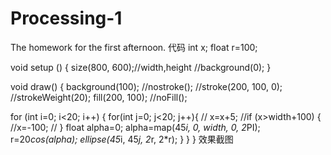# Processing-1
The homework for the first afternoon.
代码
int x;
float r=100;

void setup () {
  size(800, 600);//width,height
  //background(0);
}

void draw() {
  background(100);
  //nostroke();
  //stroke(200, 100, 0);
  //strokeWeight(20);
  fill(200, 100);
  //noFill();


  for (int i=0; i<20; i++) {
    for(int j=0; j<20; j++){
    // x=x+5;
    //if (x>width+100) {
    //x=-100;
    // }
    float alpha=0;
    alpha=map(45*i, 0, width, 0, 2*PI);
    r=20*cos(alpha);
    ellipse(45*i, 45*j, 2*r, 2*r);
  }
  }
}
效果截图
